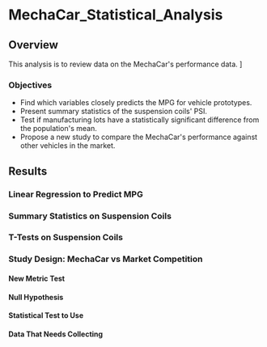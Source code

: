 # MechaCar_Statistical_Analysis   

## Overview   
This analysis is to review data on the MechaCar's performance data.   ]

### Objectives   
* Find which variables closely predicts the MPG for vehicle prototypes.   
* Present summary statistics of the suspension coils' PSI.   
* Test if manufacturing lots have a statistically significant difference from the population's mean.      
* Propose a new study to compare the MechaCar's performance against other vehicles in the market.   

## Results   
### Linear Regression to Predict MPG   


### Summary Statistics on Suspension Coils   

### T-Tests on Suspension Coils   

### Study Design: MechaCar vs Market Competition   

#### New Metric Test   
#### Null Hypothesis   
#### Statistical Test to Use   
#### Data That Needs Collecting

